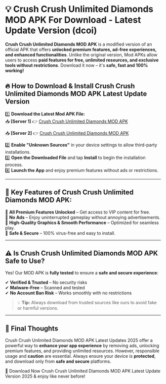 # 💡 Crush Crush Unlimited Diamonds MOD APK For Download - Latest Update Version (dcoi)

**Crush Crush Unlimited Diamonds MOD APK** is a modified version of an official APK that offers **unlocked premium features, ad-free experiences, and enhanced functionalities**. Unlike the original version, Mod APKs allow users to access **paid features for free, unlimited resources, and exclusive tools without restrictions**. Download it now – it's **safe, fast and 100% working!**

## 🔥 **How to Download & Install Crush Crush Unlimited Diamonds MOD APK Latest Update Version**

1️⃣ **Download the Latest Mod APK File:**  
📥 **[Server 1]** 👉 [Crush Crush Unlimited Diamonds MOD APK](https://hapymods.com?title=Crush+Crush+Unlimited+Diamonds+MOD+APK&ref=FU1)

📥 **[Server 2]** 👉 [Crush Crush Unlimited Diamonds MOD APK](https://hapymods.com?title=Crush+Crush+Unlimited+Diamonds+MOD+APK&ref=FU1)

2️⃣ **Enable "Unknown Sources"** in your device settings to allow third-party installations.  
3️⃣ **Open the Downloaded File** and tap **Install** to begin the installation process.  
4️⃣ **Launch the App** and enjoy premium features without ads or restrictions.

---

## 🌟 **Key Features of Crush Crush Unlimited Diamonds MOD APK:**
 
🔽 **All Premium Features Unlocked** – Get access to VIP content for free.  
🔽 **No Ads** – Enjoy uninterrupted gameplay without annoying advertisements.  
🔽 **High-Quality Graphics & Smooth Performance** – Optimized for seamless play.  
🔽 **Safe & Secure** – 100% virus-free and easy to install.  

---

## ⚠️ **Is Crush Crush Unlimited Diamonds MOD APK Safe to Use?**

Yes! Our MOD APK is **fully tested** to ensure a **safe and secure experience**:

✔ **Verified & Trusted** – No security risks  
✔ **Malware-Free** – Scanned and tested  
✔ **No Account Ban Risk** – Works smoothly with no restrictions

> 💡 **Tip:** Always download from trusted sources like ours to avoid fake or harmful versions.

---

## 📌 **Final Thoughts**
 
Crush Crush Unlimited Diamonds MOD APK Latest Updates 2025 offer a powerful way to **enhance your app experience** by removing ads, unlocking premium features, and providing unlimited resources. However, responsible usage and **caution** are essential. Always ensure your device is **protected**, and download only from **safe and secure** platforms.  

🔽 Download Now Crush Crush Unlimited Diamonds MOD APK Latest Update Version 2025 & enjoy like never before!